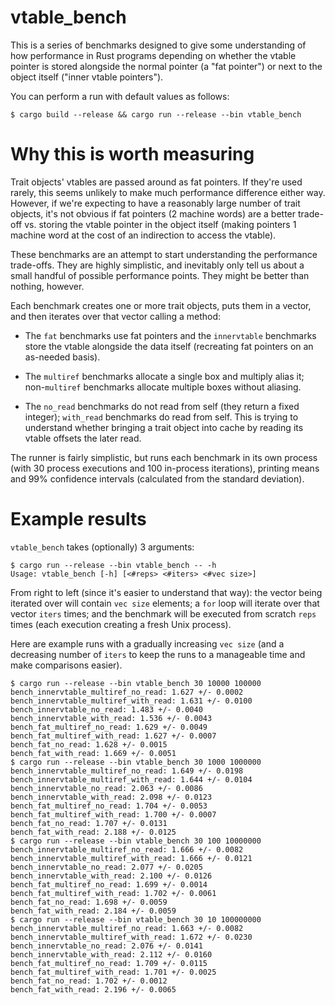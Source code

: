 # vtable_bench

This is a series of benchmarks designed to give some understanding of how
performance in Rust programs depending on whether the vtable pointer is stored
alongside the normal pointer (a "fat pointer") or next to the object itself
("inner vtable pointers").

You can perform a run with default values as follows:

```
$ cargo build --release && cargo run --release --bin vtable_bench
```


# Why this is worth measuring

Trait objects' vtables are passed around as fat pointers. If they're used
rarely, this seems unlikely to make much performance difference either way.
However, if we're expecting to have a reasonably large number of trait objects,
it's not obvious if fat pointers (2 machine words) are a better trade-off vs.
storing the vtable pointer in the object itself (making pointers 1 machine
word at the cost of an indirection to access the vtable).

These benchmarks are an attempt to start understanding the performance
trade-offs. They are highly simplistic, and inevitably only tell us about a
small handful of possible performance points. They might be better than
nothing, however.

Each benchmark creates one or more trait objects, puts them in a vector, and
then iterates over that vector calling a method:

* The `fat` benchmarks use fat pointers and the `innervtable` benchmarks store
  the vtable alongside the data itself (recreating fat pointers on an as-needed
  basis).

* The `multiref` benchmarks allocate a single box and multiply alias it;
  non-`multiref` benchmarks allocate multiple boxes without aliasing.

* The `no_read` benchmarks do not read from self (they return a fixed integer);
  `with_read` benchmarks do read from self. This is trying to understand whether
  bringing a trait object into cache by reading its vtable offsets the later
  read.

The runner is fairly simplistic, but runs each benchmark in its own process
(with 30 process executions and 100 in-process iterations), printing means and
99% confidence intervals (calculated from the standard deviation).


# Example results

`vtable_bench` takes (optionally) 3 arguments:

```
$ cargo run --release --bin vtable_bench -- -h
Usage: vtable_bench [-h] [<#reps> <#iters> <#vec size>]
```

From right to left (since it's easier to understand that way): the vector
being iterated over will contain `vec size` elements; a `for` loop will
iterate over that vector `iters` times; and the benchmark will be
executed from scratch `reps` times (each execution creating a fresh Unix
process).

Here are example runs with a gradually increasing `vec size` (and a decreasing
number of `iters` to keep the runs to a manageable time and make comparisons
easier).

```
$ cargo run --release --bin vtable_bench 30 10000 100000
bench_innervtable_multiref_no_read: 1.627 +/- 0.0002
bench_innervtable_multiref_with_read: 1.631 +/- 0.0100
bench_innervtable_no_read: 1.483 +/- 0.0040
bench_innervtable_with_read: 1.536 +/- 0.0043
bench_fat_multiref_no_read: 1.629 +/- 0.0049
bench_fat_multiref_with_read: 1.627 +/- 0.0007
bench_fat_no_read: 1.628 +/- 0.0015
bench_fat_with_read: 1.669 +/- 0.0051
$ cargo run --release --bin vtable_bench 30 1000 1000000
bench_innervtable_multiref_no_read: 1.649 +/- 0.0198
bench_innervtable_multiref_with_read: 1.644 +/- 0.0104
bench_innervtable_no_read: 2.063 +/- 0.0086
bench_innervtable_with_read: 2.098 +/- 0.0123
bench_fat_multiref_no_read: 1.704 +/- 0.0053
bench_fat_multiref_with_read: 1.700 +/- 0.0007
bench_fat_no_read: 1.707 +/- 0.0131
bench_fat_with_read: 2.188 +/- 0.0125
$ cargo run --release --bin vtable_bench 30 100 10000000
bench_innervtable_multiref_no_read: 1.666 +/- 0.0082
bench_innervtable_multiref_with_read: 1.666 +/- 0.0121
bench_innervtable_no_read: 2.077 +/- 0.0205
bench_innervtable_with_read: 2.100 +/- 0.0126
bench_fat_multiref_no_read: 1.699 +/- 0.0014
bench_fat_multiref_with_read: 1.702 +/- 0.0061
bench_fat_no_read: 1.698 +/- 0.0059
bench_fat_with_read: 2.184 +/- 0.0059
$ cargo run --release --bin vtable_bench 30 10 100000000
bench_innervtable_multiref_no_read: 1.663 +/- 0.0082
bench_innervtable_multiref_with_read: 1.672 +/- 0.0230
bench_innervtable_no_read: 2.076 +/- 0.0141
bench_innervtable_with_read: 2.112 +/- 0.0160
bench_fat_multiref_no_read: 1.709 +/- 0.0115
bench_fat_multiref_with_read: 1.701 +/- 0.0025
bench_fat_no_read: 1.702 +/- 0.0012
bench_fat_with_read: 2.196 +/- 0.0065
```
